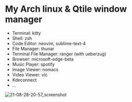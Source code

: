 # My Arch linux & Qtile window manager
- Terminal: kitty
- Shell: zsh
- Code Editor: neovim, sublime-text-4
- File Manager: thunar
- Terminal File Manager: ranger (with ueberzug)
- Browser: microsoft-edge-beta
- Music Player: spotify
- Image Viewer: nomacs
- Video Viewer: vlc
- Kdeconnect
- ...

![21-08-28-20-57_screenshot](https://user-images.githubusercontent.com/89382043/131220315-10d215a1-3759-42bd-9ee9-170bdf51d892.jpg)


